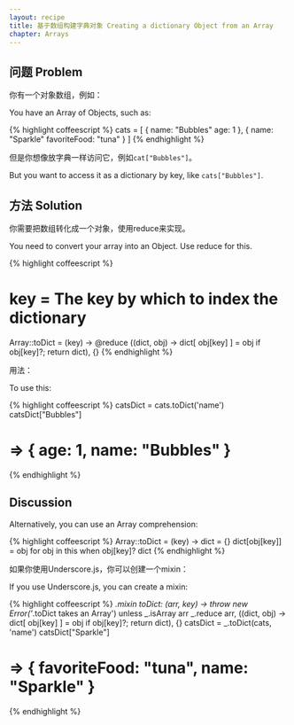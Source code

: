 ```yaml
---
layout: recipe
title: 基于数组构建字典对象 Creating a dictionary Object from an Array
chapter: Arrays
---
```

## 问题 Problem

你有一个对象数组，例如：

You have an Array of Objects, such as:

{% highlight coffeescript %}
cats = [
  {
    name: "Bubbles"
    age: 1
  },
  {
    name: "Sparkle"
    favoriteFood: "tuna"
  }
]
{% endhighlight %}

但是你想像放字典一样访问它，例如`cat["Bubbles"]`。

But you want to access it as a dictionary by key, like `cats["Bubbles"]`.

## 方法 Solution

你需要把数组转化成一个对象，使用reduce来实现。

You need to convert your array into an Object. Use reduce for this.

{% highlight coffeescript %}
# key = The key by which to index the dictionary
Array::toDict = (key) ->
  @reduce ((dict, obj) -> dict[ obj[key] ] = obj if obj[key]?; return dict), {}
{% endhighlight %}

用法：

To use this:

{% highlight coffeescript %}
  catsDict = cats.toDict('name')
  catsDict["Bubbles"]
  # => { age: 1, name: "Bubbles" }
{% endhighlight %}

## Discussion

Alternatively, you can use an Array comprehension:

{% highlight coffeescript %}
Array::toDict = (key) ->
  dict = {}
  dict[obj[key]] = obj for obj in this when obj[key]?
  dict
{% endhighlight %}

如果你使用Underscore.js，你可以创建一个mixin：

If you use Underscore.js, you can create a mixin:

{% highlight coffeescript %}
_.mixin toDict: (arr, key) ->
    throw new Error('_.toDict takes an Array') unless _.isArray arr
    _.reduce arr, ((dict, obj) -> dict[ obj[key] ] = obj if obj[key]?; return dict), {}
catsDict = _.toDict(cats, 'name')
catsDict["Sparkle"]
# => { favoriteFood: "tuna", name: "Sparkle" }
{% endhighlight %}

